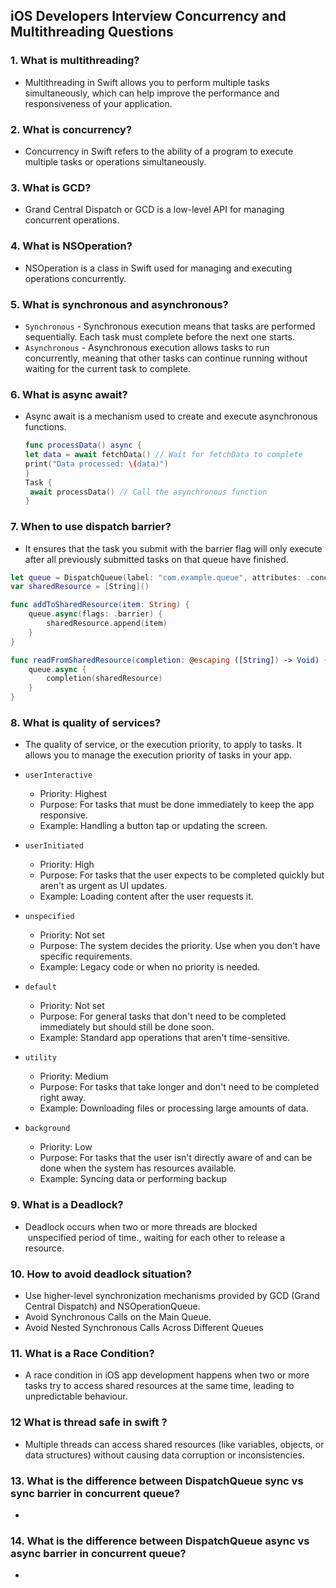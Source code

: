 ## iOS Developers Interview Concurrency and Multithreading Questions

### 1. What is multithreading?
  - Multithreading in Swift allows you to perform multiple tasks simultaneously, which can help improve the performance and 
   responsiveness of your application.

### 2. What is concurrency?
  - Concurrency in Swift refers to the ability of a program to execute multiple tasks or operations simultaneously.

### 3. What is GCD?
  - Grand Central Dispatch or GCD is a low-level API for managing concurrent operations.
    
### 4. What is NSOperation?
  - NSOperation is a class in Swift used for managing and executing operations concurrently.

### 5. What is synchronous and asynchronous? 
  - `Synchronous`
        - Synchronous execution means that tasks are performed sequentially. Each task must complete before the next one starts.
  - `Asynchronous`
        - Asynchronous execution allows tasks to run concurrently, meaning that other tasks can continue running without waiting for the current task to complete.
    
### 6. What is async await?
  - Async await is a mechanism used to create and execute asynchronous functions.
    ```swift
    func processData() async {
    let data = await fetchData() // Wait for fetchData to complete
    print("Data processed: \(data)")
    }
    Task {
     await processData() // Call the asynchronous function
    }
    ```
### 7. When to use dispatch barrier?
  -  It ensures that the task you submit with the barrier flag will only execute after all previously submitted tasks on that queue have finished.
```swift
let queue = DispatchQueue(label: "com.example.queue", attributes: .concurrent)
var sharedResource = [String]()

func addToSharedResource(item: String) {
    queue.async(flags: .barrier) {
        sharedResource.append(item)
    }
}

func readFromSharedResource(completion: @escaping ([String]) -> Void) {
    queue.async {
        completion(sharedResource)
    }
}

```
### 8. What is quality of services?
- The quality of service, or the execution priority, to apply to tasks. It allows you to manage the execution priority of tasks in your app.
  
 - `userInteractive`
    - Priority: Highest
    - Purpose: For tasks that must be done immediately to keep the app responsive.
    - Example: Handling a button tap or updating the screen.
- `userInitiated`
    - Priority: High
    - Purpose: For tasks that the user expects to be completed quickly but aren't as urgent as UI updates.
    - Example: Loading content after the user requests it.
- `unspecified`
    - Priority: Not set
    - Purpose: The system decides the priority. Use when you don't have specific requirements.
    - Example: Legacy code or when no priority is needed.
- `default`
    - Priority: Not set
    - Purpose: For general tasks that don't need to be completed immediately but should still be done soon.
    - Example: Standard app operations that aren't time-sensitive.
- `utility`
    - Priority: Medium
    - Purpose: For tasks that take longer and don't need to be completed right away.
    - Example: Downloading files or processing large amounts of data.
- `background`
    - Priority: Low
    - Purpose: For tasks that the user isn't directly aware of and can be done when the system has resources available.
    - Example: Syncing data or performing backup
  
### 9. What is a Deadlock?
  - Deadlock occurs when two or more threads are blocked  unspecified period of time., waiting for each other to release a resource.
    
### 10. How to avoid deadlock situation?
  - Use higher-level synchronization mechanisms provided by GCD (Grand Central Dispatch) and NSOperationQueue.
  - Avoid Synchronous Calls on the Main Queue.
  - Avoid Nested Synchronous Calls Across Different Queues

### 11. What is a Race Condition?
  - A race condition in iOS app development happens when two or more tasks try to access 
    shared resources at the same time, leading to unpredictable behaviour.

### 12 What is thread safe in swift ?
  -  Multiple threads can access shared resources (like variables, objects, or data structures) without causing data corruption or inconsistencies.
    
### 13. What is the difference between DispatchQueue sync vs sync barrier in concurrent queue?
   - 

### 14. What is the difference between DispatchQueue async vs async barrier in concurrent queue?
   - 
